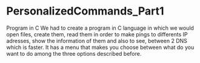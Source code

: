 # PersonalizedCommands_Part1
Program in C 
We had to create a program in C language in which we would open files, create them, read them in order to make pings to differents IP adresses, show the information of them and also to see, between 2 DNS which is faster. 
It has a menu that makes you choose between what do you want to do among the three options described before. 
